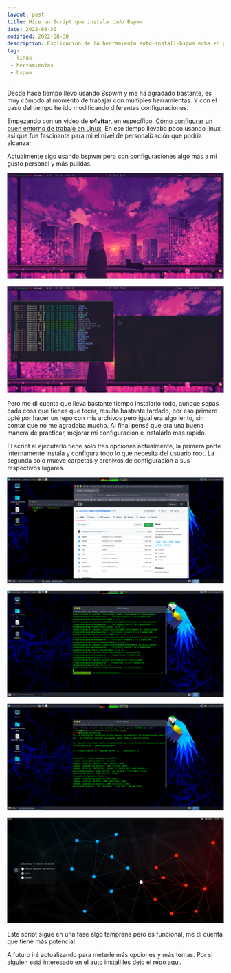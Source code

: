 ```yaml
---
layout: post
title: Hice un Script que instala todo Bspwm
date: 2022-08-30
modified: 2022-08-30
description: Esplicacion de la herramienta auto-install-bspwm echa en python 3 para facilitar la instalacion y configuracion. 
tag:
 - linux
 - herramientas
 - bspwm
---
```


Desde hace tiempo llevo usando Bspwm y me ha agradado bastante, es muy cómodo al momento de trabajar con múltiples herramientas. Y con el paso del tiempo he ido modificando diferentes configuraciones.

Empezando con un video de **s4vitar**, en específico, [Cómo configurar un buen entorno de trabajo en Linux](https://www.youtube.com/watch?v=MF4qRSedmEs), En ese tiempo llevaba poco usando linux así que fue fascinante para mi el nivel de personalización que podría alcanzar.

Actualmente sigo usando bspwm pero con configuraciones algo más a mi gusto personal y más pulidas. 

![imagen 1](https://raw.githubusercontent.com/skayblye/skayblye.github.io/master/_posts/auto-install-bspwm/zero1.png)

![imagen 2](https://raw.githubusercontent.com/skayblye/skayblye.github.io/master/_posts/auto-install-bspwm/zero3.png)

Pero me di cuenta que lleva bastante tiempo instalarlo todo, aunque sepas cada cosa que tienes que tocar, resulta bastante tardado, por eso primero opté por hacer un repo con mis archivos pero igual era algo lento, sin contar que no me agradaba mucho. Al final pensé que era una buena manera de practicar, mejorar mi configuracion e instalarlo mas rapido.

El script al ejecutarlo tiene solo tres opciones actualmente, la primera parte internamente instala y configura todo lo que necesita del usuario root. La segunda solo mueve carpetas y archivos de configuración a sus respectivos lugares. 

![imagen 3](https://raw.githubusercontent.com/skayblye/skayblye.github.io/master/_posts/auto-install-bspwm/zero10.png)

![imagen 4](https://raw.githubusercontent.com/skayblye/skayblye.github.io/master/_posts/auto-install-bspwm/zero11.png)

![imagen 5](https://raw.githubusercontent.com/skayblye/skayblye.github.io/master/_posts/auto-install-bspwm/zero12.png)

![imagen 6](https://raw.githubusercontent.com/skayblye/skayblye.github.io/master/_posts/auto-install-bspwm/zero13.png)

Este script sigue en una fase algo temprana pero es funcional, me di cuenta que tiene más potencial.

A futuro iré actualizando para meterle más opciones y más temas. Por si alguien está interesado en el auto install les dejo el repo [aqui](https://github.com/skayblye/auto-install-bspwm).